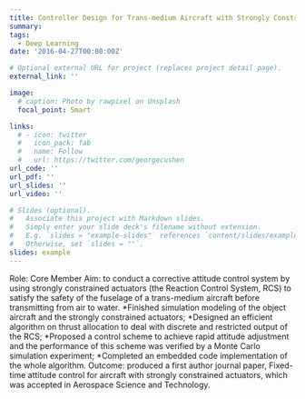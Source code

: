 ```yaml
---
title: Controller Design for Trans-medium Aircraft with Strongly Constrained Actuators
summary:   
tags:
  - Deep Learning
date: '2016-04-27T00:00:00Z'

# Optional external URL for project (replaces project detail page).
external_link: ''

image:
  # caption: Photo by rawpixel on Unsplash
  focal_point: Smart

links:
  # - icon: twitter
  #   icon_pack: fab
  #   name: Follow
  #   url: https://twitter.com/georgecushen
url_code: ''
url_pdf: ''
url_slides: ''
url_video: ''

# Slides (optional).
#   Associate this project with Markdown slides.
#   Simply enter your slide deck's filename without extension.
#   E.g. `slides = "example-slides"` references `content/slides/example-slides.md`.
#   Otherwise, set `slides = ""`.
slides: example
---
```


Role: Core Member
Aim: to conduct a corrective attitude control system by using strongly constrained  actuators (the Reaction Control System, RCS) to satisfy the safety of the fuselage of a trans-medium aircraft before transmitting from air to water.
  *Finished simulation modeling of the object aircraft and the strongly constrained actuators;
  *Designed an efficient algorithm on thrust allocation to deal with discrete and restricted output of the RCS;
  *Proposed a control scheme to achieve rapid attitude adjustment and the performance of this scheme was verified by a Monte Carlo simulation experiment;
  *Completed an embedded code implementation of the whole algorithm.
Outcome: produced a first author journal paper, Fixed-time attitude control for aircraft with strongly constrained actuators, which was accepted in Aerospace Science and Technology. 

